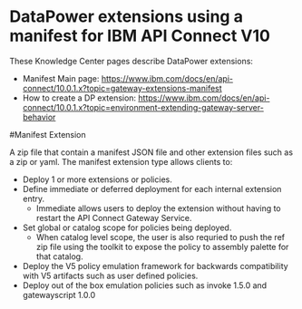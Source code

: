 # DataPower extensions using a manifest for IBM API Connect V10

These Knowledge Center pages describe DataPower extensions:
 - Manifest Main page: https://www.ibm.com/docs/en/api-connect/10.0.1.x?topic=gateway-extensions-manifest
 - How to create a DP extension: https://www.ibm.com/docs/en/api-connect/10.0.1.x?topic=environment-extending-gateway-server-behavior


#Manifest Extension

A zip file that contain a manifest JSON file and other extension files such as a zip or yaml.  The manifest extension type allows clients to:
 - Deploy 1 or more extensions or policies.
 - Define immediate or deferred deployment for each internal extension entry.
   - Immediate allows users to deploy the extension without having to restart the API Connect Gateway Service.
 - Set global or catalog scope for policies being deployed.
   - When catalog level scope, the user is also requried to push the ref zip file using the toolkit to expose the policy to assembly palette for that catalog.
 - Deploy the V5 policy emulation framework for backwards compatibility with V5 artifacts such as user defined policies.
 - Deploy out of the box emulation policies such as invoke 1.5.0 and gatewayscript 1.0.0
